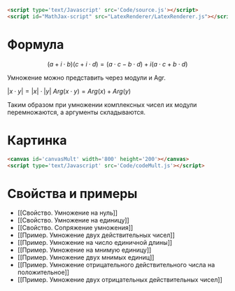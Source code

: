 ```html
<script type='text/Javascript' src='Code/source.js'></script>
<script id="MathJax-script" src="LatexRenderer/LatexRenderer.js"></script>
```

# Формула
$$ (a + i \cdot b)(c + i \cdot d) = (a \cdot c - b \cdot d) + i (a \cdot c + b \cdot d)$$

Умножение можно представить через модули и Agr. 

$|x \cdot y| = |x| \cdot |y|$ 
$Arg(x \cdot y) = Arg(x) + Arg(y)$ 

Таким образом при умножении комплексных чисел их модули перемножаются, а аргументы складываются. 
# Картинка
```html
<canvas id='canvasMult' width='800' height='200'></canvas>
<script type='text/Javascript' src='Code/codeMult.js'></script>
```


# Свойства и примеры
- [[Свойство. Умножение на нуль]]
- [[Свойство. Умножение на единицу]]
- [[Свойство. Сопряжение умножения]]
- [[Пример. Умножение двух действительных чисел]]
- [[Пример. Умножение на число единичной длины]]
- [[Пример. Умножение на мнимую единицу]]
- [[Пример. Умножение двух мнимых единиц]]
- [[Пример. Умножение отрицательного действительного числа на положительное]]
- [[Пример. Умножение двух отрицательных действительных чисел]]

